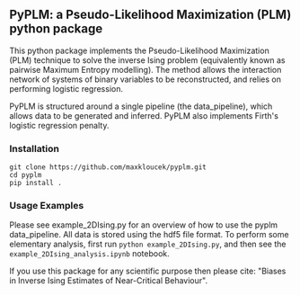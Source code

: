 ## PyPLM: a Pseudo-Likelihood Maximization (PLM) python package

This python package implements the Pseudo-Likelihood Maximization (PLM) technique to solve the inverse Ising problem (equivalently known as pairwise Maximum Entropy modelling). The method allows the interaction network of systems of binary variables to be reconstructed, and relies on performing logistic regression.

PyPLM is structured around a single pipeline (the data_pipeline), which allows data to be generated and inferred. PyPLM also implements Firth's logistic regression penalty.

### Installation

```
git clone https://github.com/maxkloucek/pyplm.git
cd pyplm
pip install .
```

### Usage Examples

Please see example_2DIsing.py for an overview of how to use the pyplm data_pipeline. All data is stored using the hdf5 file format. To perform some elementary analysis, first run `python example_2DIsing.py`, and then see the  `example_2DIsing_analysis.ipynb` notebook.

If you use this package for any scientific purpose then please cite: "Biases in Inverse Ising Estimates of Near-Critical Behaviour".